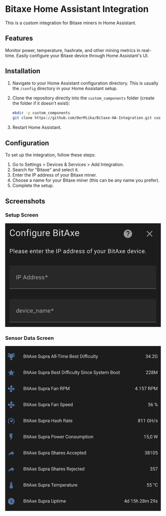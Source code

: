 # Bitaxe Home Assistant Integration

This is a custom integration for Bitaxe miners in Home Assistant.

## Features

Monitor power, temperature, hashrate, and other mining metrics in real-time.
Easily configure your Bitaxe device through Home Assistant's UI.

## Installation

1. Navigate to your Home Assistant configuration directory. This is usually the `/config` directory in your Home Assistant setup.

2. Clone the repository directly into the `custom_components` folder (create the folder if it doesn't exist):
   ```bash
   mkdir -p custom_components
   git clone https://github.com/DerMiika/Bitaxe-HA-Integration.git custom_components/bitaxe
   ```

3.  Restart Home Assistant.

## Configuration

To set up the integration, follow these steps:

1. Go to Settings > Devices & Services > Add Integration.
2. Search for "Bitaxe" and select it.
3. Enter the IP address of your Bitaxe miner.
4.  Choose a name for your Bitaxe miner (this can be any name you prefer).
5.  Complete the setup.

## Screenshots

### Setup Screen
<img src="images/Setup.png" alt="Setup Screen" style="max-width: 100%; height: auto;">

### Sensor Data Screen
<img src="images/Sensor.png" alt="Sensor Data Screen" style="max-width: 100%; height: auto;">

